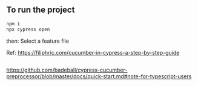 ## To run the project
``` js
npm i
npx cypress open
``` 
then: Select a feature file



Ref: 
https://filiphric.com/cucumber-in-cypress-a-step-by-step-guide
##
https://github.com/badeball/cypress-cucumber-preprocessor/blob/master/docs/quick-start.md#note-for-typescript-users
